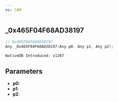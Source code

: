 ```yaml
---
ns: CAM
---
```

## _0x465F04F68AD38197

```c
// 0x465F04F68AD38197
Any _0x465F04F68AD38197(Any p0, Any p1, Any p2);
```

```
NativeDB Introduced: v1207
```

## Parameters
* **p0**:
* **p1**:
* **p2**:
